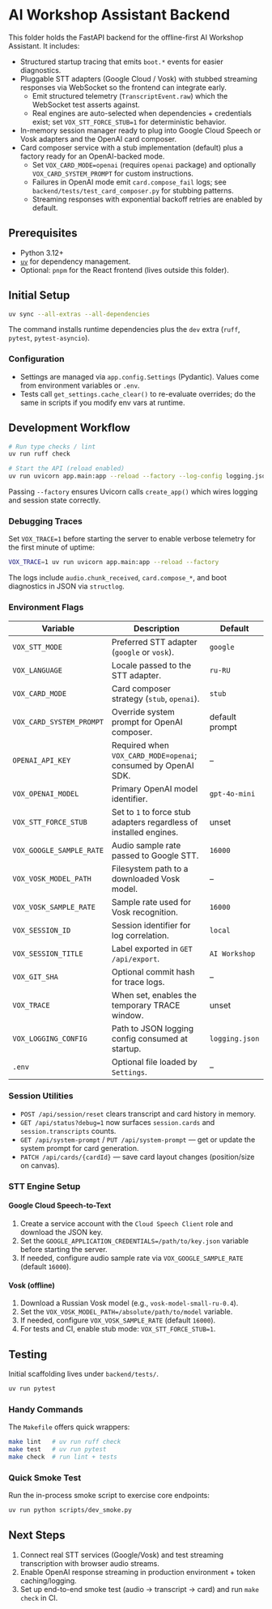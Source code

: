 # AI Workshop Assistant Backend

This folder holds the FastAPI backend for the offline-first AI Workshop Assistant. It includes:

- Structured startup tracing that emits `boot.*` events for easier diagnostics.
- Pluggable STT adapters (Google Cloud / Vosk) with stubbed streaming responses via WebSocket so the frontend can integrate early.
  - Emit structured telemetry (`TranscriptEvent.raw`) which the WebSocket test asserts against.
  - Real engines are auto-selected when dependencies + credentials exist; set `VOX_STT_FORCE_STUB=1` for deterministic behavior.
- In-memory session manager ready to plug into Google Cloud Speech or Vosk adapters and the OpenAI card composer.
- Card composer service with a stub implementation (default) plus a factory ready for an OpenAI-backed mode.
  - Set `VOX_CARD_MODE=openai` (requires `openai` package) and optionally `VOX_CARD_SYSTEM_PROMPT` for custom instructions.
  - Failures in OpenAI mode emit `card.compose_fail` logs; see `backend/tests/test_card_composer.py` for stubbing patterns.
  - Streaming responses with exponential backoff retries are enabled by default.

## Prerequisites
- Python 3.12+
- [`uv`](https://github.com/astral-sh/uv) for dependency management.
- Optional: `pnpm` for the React frontend (lives outside this folder).

## Initial Setup
```bash
uv sync --all-extras --all-dependencies
```
The command installs runtime dependencies plus the `dev` extra (`ruff`, `pytest`, `pytest-asyncio`).

### Configuration
- Settings are managed via `app.config.Settings` (Pydantic). Values come from environment variables or `.env`.
- Tests call `get_settings.cache_clear()` to re-evaluate overrides; do the same in scripts if you modify env vars at runtime.

## Development Workflow
```bash
# Run type checks / lint
uv run ruff check

# Start the API (reload enabled)
uv run uvicorn app.main:app --reload --factory --log-config logging.json
```
Passing `--factory` ensures Uvicorn calls `create_app()` which wires logging and session state correctly.

### Debugging Traces
Set `VOX_TRACE=1` before starting the server to enable verbose telemetry for the first minute of uptime:
```bash
VOX_TRACE=1 uv run uvicorn app.main:app --reload --factory
```
The logs include `audio.chunk_received`, `card.compose_*`, and boot diagnostics in JSON via `structlog`.

### Environment Flags
| Variable            | Description                                      | Default     |
|---------------------|--------------------------------------------------|-------------|
| `VOX_STT_MODE`      | Preferred STT adapter (`google` or `vosk`).      | `google`    |
| `VOX_LANGUAGE`      | Locale passed to the STT adapter.                | `ru-RU`     |
| `VOX_CARD_MODE`     | Card composer strategy (`stub`, `openai`).        | `stub`       |
| `VOX_CARD_SYSTEM_PROMPT` | Override system prompt for OpenAI composer. | default prompt |
| `OPENAI_API_KEY`    | Required when `VOX_CARD_MODE=openai`; consumed by OpenAI SDK. | – |
| `VOX_OPENAI_MODEL`  | Primary OpenAI model identifier.                 | `gpt-4o-mini` |
| `VOX_STT_FORCE_STUB`| Set to `1` to force stub adapters regardless of installed engines. | unset |
| `VOX_GOOGLE_SAMPLE_RATE` | Audio sample rate passed to Google STT.     | `16000` |
| `VOX_VOSK_MODEL_PATH` | Filesystem path to a downloaded Vosk model.    | – |
| `VOX_VOSK_SAMPLE_RATE` | Sample rate used for Vosk recognition.        | `16000` |
| `VOX_SESSION_ID`    | Session identifier for log correlation.          | `local`     |
| `VOX_SESSION_TITLE` | Label exported in `GET /api/export`.             | `AI Workshop` |
| `VOX_GIT_SHA`       | Optional commit hash for trace logs.             | –           |
| `VOX_TRACE`         | When set, enables the temporary TRACE window.    | unset       |
| `VOX_LOGGING_CONFIG`| Path to JSON logging config consumed at startup. | `logging.json` |
| `.env`              | Optional file loaded by `Settings`.              | –           |

### Session Utilities
- `POST /api/session/reset` clears transcript and card history in memory.
- `GET /api/status?debug=1` now surfaces `session.cards` and `session.transcripts` counts.
- `GET /api/system-prompt` / `PUT /api/system-prompt` — get or update the system prompt for card generation.
- `PATCH /api/cards/{cardId}` — save card layout changes (position/size on canvas).

### STT Engine Setup
#### Google Cloud Speech-to-Text
1. Create a service account with the `Cloud Speech Client` role and download the JSON key.
2. Set the `GOOGLE_APPLICATION_CREDENTIALS=/path/to/key.json` variable before starting the server.
3. If needed, configure audio sample rate via `VOX_GOOGLE_SAMPLE_RATE` (default `16000`).

#### Vosk (offline)
1. Download a Russian Vosk model (e.g., `vosk-model-small-ru-0.4`).
2. Set the `VOX_VOSK_MODEL_PATH=/absolute/path/to/model` variable.
3. If needed, configure `VOX_VOSK_SAMPLE_RATE` (default `16000`).
4. For tests and CI, enable stub mode: `VOX_STT_FORCE_STUB=1`.

## Testing
Initial scaffolding lives under `backend/tests/`.
```bash
uv run pytest
```

### Handy Commands
The `Makefile` offers quick wrappers:

```bash
make lint   # uv run ruff check
make test   # uv run pytest
make check  # run lint + tests
```

### Quick Smoke Test
Run the in-process smoke script to exercise core endpoints:

```bash
uv run python scripts/dev_smoke.py
```

## Next Steps
1. Connect real STT services (Google/Vosk) and test streaming transcription with browser audio streams.
2. Enable OpenAI response streaming in production environment + token caching/logging.
3. Set up end-to-end smoke test (audio → transcript → card) and run `make check` in CI.
